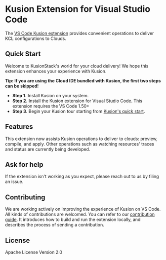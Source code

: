 # Kusion Extension for Visual Studio Code

The [VS Code Kusion extension](https://marketplace.visualstudio.com/items?itemName=KusionStack.kusion) provides convenient operations to deliver KCL configurations to Clouds.

## Quick Start

Welcome to KusionStack's world for your cloud delivery! We hope this extension enhances your experience with Kusion.

**Tip: If you are using the Cloud IDE bundled with Kusion, the first two steps can be skipped!**

-   **Step 1.** Install Kusion on your system.
-   **Step 2.** Install the Kusion extension for Visual Studio Code. This extension requires the VS Code 1.50+
-   **Step 3.** Begin your Kusion tour starting from [Kusion's quick start](https://kusionstack.io/docs/user_docs/getting-started/usecase).

## Features

This extension now assists Kusion operations to deliver to clouds: preview, compile, and apply. Other operations such as watching resources' traces and status are currently being developed.

## Ask for help

If the extension isn't working as you expect, please reach out to us by filing an issue.

## Contributing

We are working actively on improving the experience of Kusion on VS Code. All kinds of contributions are welcomed. You can refer to our [contribution guide](docs/CONTRIBUTING.md). It introduces how to build and run the extension locally, and describes the process of sending a contribution.

## License

Apache License Version 2.0
